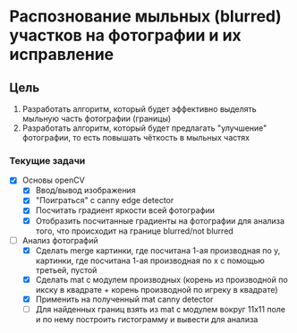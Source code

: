 # Распознование мыльных (blurred) участков на фотографии и их исправление

## Цель
1. Разработать алгоритм, который будет эффективно выделять мыльную часть фотографии (границы)
2. Разработать алгоритм, который будет предлагать "улучшение" фотографии, то есть повышать чёткость в мыльных частях

### Текущие задачи
- [x] Основы openCV
    - [x] Ввод/вывод изображения
    - [x] "Поиграться" с canny edge detector
    - [x] Посчитать градиент яркости всей фотографии
    - [x] Отобразить посчитанные градиенты на фотографии для анализа того, что происходит на границе blurred/not blurred
- [ ] Анализ фотографий
  - [x] Сделать merge картинки, где посчитана 1-ая производная по y, картинки, где посчитана 1-ая производная по x с помощью 
третьей, пустой
  - [x] Сделать mat с модулем производных (корень из производной по икску в квадрате + корень производной по игреку в квадрате)
  - [x] Применить на полученный mat canny detector 
  - [ ] Для найденных границ взять из mat с модулем вокруг 11x11 поле и по нему построить гистограмму и вывести для анализа 
